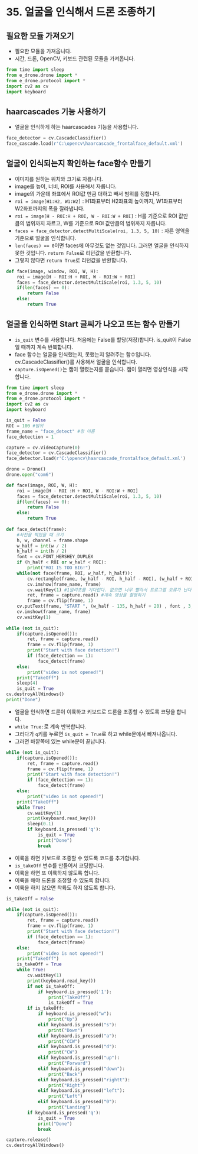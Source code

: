 # 35. 얼굴을 인식해서 드론 조종하기
## 필요한 모듈 가져오기
* 필요한 모듈을 가져옵니다.
* 시간, 드론, OpenCV, 키보드 관련된 모듈을 가져옵니다.
```python
from time import sleep
from e_drone.drone import *
from e_drone.protocol import *
import cv2 as cv
import keyboard
```
## haarcascades 기능 사용하기
* 얼굴을 인식하게 하는 haarcascades 기능을 사용합니다.
```python
face_detector = cv.CascadeClassifier()
face_cascade.load(r'C:\opencv\haarcascade_frontalface_default.xml')
```
## 얼굴이 인식되는지 확인하는 face함수 만들기
* 이미지를 원하는 위치와 크기로 자릅니다.
* image를 높이, 너비, ROI를 사용해서 자릅니다. 
* image의 가운데 좌표에서 ROI값 만큼 더하고 빼서 범위를 정합니다.
* ```roi = image[H1:H2, W1:W2]``` : H1좌표부터 H2좌표의 높이까지, W1좌표부터 W2좌표까지의 폭을 잘라냅니다.
* ```roi = image[H - ROI:H + ROI, W - ROI:W + ROI]``` : H를 기준으로 ROI 값만큼의 범위까지 자르고, W를 기준으로 ROI 값만큼의 범위까지 자릅니다. 
* ```faces = face_detector.detectMultiScale(roi, 1.3, 5, 10)``` : 자른 영역을 기준으로 얼굴을 인식합니다.
* ```len(faces) == 0```이면 faces에 아무것도 없는 것입니다. 그러면 얼굴을 인식하지 못한 것입니다. ```return False```로 리턴값을 반환합니다.
* 그렇지 않다면 ```return True```로 리턴값을 반환합니다.    
```python
def face(image, window, ROI, W, H):
    roi = image[H - ROI:H + ROI, W - ROI:W + ROI]
    faces = face_detector.detectMultiScale(roi, 1.3, 5, 10)
    if(len(faces) == 0):
        return False
    else:
        return True
```
## 얼굴을 인식하면 Start 글씨가 나오고 뜨는 함수 만들기
* ```is_quit``` 변수를 사용합니다. 처음에는 False를 할당(저장)합니다. is_quit이 False일 때까지 계속 반복합니다. 
* face 함수는 얼굴을 인식했는지, 못했는지 알려주는 함수입니다. cv.CascadeClassifier()를 사용해서 얼굴을 인식합니다. 
* ```capture.isOpened()```는 캠이 열렸는지를 묻습니다. 캠이 열리면 영상인식을 시작합니다.
```python
from time import sleep
from e_drone.drone import *
from e_drone.protocol import *
import cv2 as cv
import keyboard

is_quit = False
ROI = 100 #범위
frame_name = "face_detect" #창 이름
face_detection = 1 

capture = cv.VideoCapture(0)
face_detector = cv.CascadeClassifier()
face_detector.load(r'C:\opencv\haarcascade_frontalface_default.xml')

drone = Drone()
drone.open("com6")

def face(image, ROI, W, H):
    roi = image[H - ROI :H + ROI, W - ROI:W + ROI]  
    faces = face_detector.detectMultiScale(roi, 1.3, 5, 10)
    if(len(faces) == 0):
        return False
    else:
        return True
        
def face_detect(frame):
    #사진을 찍었을 때 크기 
    h, w, channel = frame.shape   
    w_half = int(w / 2)
    h_half = int(h / 2)   
    font = cv.FONT_HERSHEY_DUPLEX
    if (h_half < ROI or w_half < ROI):
        print("ROI IS TOO BIG!")
    while(not face(frame, ROI, w_half, h_half)):
        cv.rectangle(frame, (w_half - ROI, h_half - ROI), (w_half + ROI, h_half + ROI), (0, 0, 200), 8)
        cv.imshow(frame_name, frame)
        cv.waitKey(1) #1밀리초를 기다린다. 없으면 너무 빨라서 프로그램 오류가 난다.
        ret, frame = capture.read() #계속 영상을 촬영하기
        frame = cv.flip(frame, 1)
    cv.putText(frame, "START ", (w_half - 135, h_half + 20) , font , 3, (255, 255, 255), 3)        
    cv.imshow(frame_name, frame)
    cv.waitKey(1)
    
while (not is_quit):
    if(capture.isOpened()):
        ret, frame = capture.read()
        frame = cv.flip(frame, 1)        
        print("Start with face detection!")
        if (face_detection == 1):
            face_detect(frame)
    else:
        print("video is not opened!")  
    print("TakeOff")
    sleep(4)
    is_quit = True
cv.destroyAllWindows()
print("Done")
```

* 얼굴을 인식하면 드론이 이륙하고 키보드로 드론을 조종할 수 있도록 코딩을 합니다.
* ```while True:```로 계속 반복합니다.
* 그러다가 ```q```키를 누르면 ```is_quit = True```로 하고 while문에서 빠져나옵니다.  
* 그러면 바깥쪽에 있는 while문이 끝납니다.
```python
while (not is_quit):
    if(capture.isOpened()):
        ret, frame = capture.read()
        frame = cv.flip(frame, 1)        
        print("Start with face detection!")
        if (face_detection == 1):
            face_detect(frame)
    else:
        print("video is not opened!")  
    print("TakeOff")    
    while True:   
        cv.waitKey(1)
        print(keyboard.read_key())
        sleep(0.1)        
        if keyboard.is_pressed('q'):
            is_quit = True
            print("Done")
            break
```        
* 이륙을 하면 키보드로 조종할 수 있도록 코드를 추가합니다.
* ```is_takeOff``` 변수를 만들어서 코딩합니다.
* 이륙을 하면 또 이륙하지 않도록 합니다.
* 이륙을 해야 드론을 조정할 수 있도록 합니다.
* 이륙을 하지 않으면 착륙도 하지 않도록 합니다.
```python
is_takeOff = False

while (not is_quit):
    if(capture.isOpened()):
        ret, frame = capture.read()
        frame = cv.flip(frame, 1)        
        print("Start with face detection!")
        if (face_detection == 1):
            face_detect(frame)
    else:
        print("video is not opened!")  
    print("TakeOff")
    is_takeOff = True
    while True:   
        cv.waitKey(1)
        print(keyboard.read_key())        
        if not is_takeOff:
            if keyboard.is_pressed('1'):
                print("TakeOff")
                is_takeOff = True
        if is_takeOff:
            if keyboard.is_pressed("w"):
                print("Up")
            elif keyboard.is_pressed("s"):
                print("Down")
            elif keyboard.is_pressed("a"):
                print("CCW")
            elif keyboard.is_pressed("d"):
                print("CW")
            elif keyboard.is_pressed("up"):
                print("Forward")                
            elif keyboard.is_pressed("down"):
                print("Back")                
            elif keyboard.is_pressed("rightt"):
                print("Right")
            elif keyboard.is_pressed("left"):
                print("Left")
            elif keyboard.is_pressed("0"):
                print("Landing")
        if keyboard.is_pressed('q'):
            is_quit = True
            print("Done")
            break

capture.release()
cv.destroyAllWindows()
```
